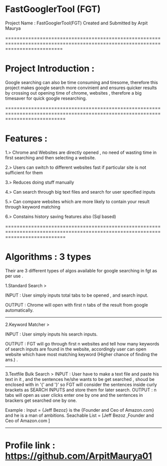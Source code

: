 # FastGooglerTool (FGT)

 Project Name : FastGooglerTool(FGT)
 Created and Submitted by Arpit Maurya

================================================================================================================================

# Project Introduction :
 Google searching can also be time consuming and tiresome, therefore this project makes google search more convinient and
 ensures quicker results by crossing out opening time of chrome, websites ,
 therefore a big timesaver for quick google researching.

=================================================================================================================================

# Features :

1.> Chrome and Websites are directly opened , no need of wasting time in first searching and then selecting a website.

2.> Users can switch to different websites fast if particular site is not sufficient for them

3.> Reduces doing stuff manually

4.> Can search through big text files and search for user specified inputs

5.> Can compare websites which are more likely to contain your result through keyword matching

6.> Constains history saving features also (Sql based)

=================================================================================================================================

# Algorithms : 3 types 

Their are 3 different types of algos available for google searching in fgt as per use .

1.Standard Search > 

INPUT : User simply inputs total tabs to be opened , and search input.

OUTPUT : Chrome will open with first n tabs of the result from google automatically.

---------------------------------------------------------
2.Keyword Matcher >

INPUT : User simply inputs his search inputs.

OUTPUT : FGT will go through first n websites and tell how many keywords of search 
inputs are found in the website, accordingly user can open 
website which have most matching keyword (Higher chance of finding the ans.) .

---------------------------------------------------------

3.Textfile Bulk Search > INPUT : User have to make a text file and paste his text in it , and the sentences he/she wants to be get searched , shoud be enclosed with in '{' and '}' so FGT will consider the sentences inside curly brackets as SEARCH INPUTS and store them for later search.
OUTPUT : n tabs will open as user clicks enter one by one and the sentences in brackers get searched one by one.

Example : 
Input = {Jeff Bezoz} is the {Founder and Ceo of Amazon.com} and he is a man of ambitions.
Seachable List = [Jeff Bezoz ,Founder and Ceo of Amazon.com ]
 
----------------------------------------------------------

# Profile link : https://github.com/ArpitMaurya01
